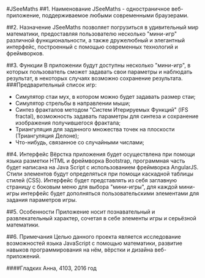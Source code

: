 #JSeeMaths
##1. Наименование
JSeeMaths - одностраничное веб-приложение, поддерживаемое любыми современными браузерами.

##2. Назначение
JSeeMaths позволяет погрузиться в удивительный мир математики, предоставляя пользователю несколько "мини-игр" различной функциональности, а также дружелюбный и элегантный интерфейс, построенный с помощью современных технологий и фреймворков.

##3. Функции
В приложении будут доступны несколько "мини-игр", в которых пользователь сможет задавать свои параметры и наблюдать результат, в некоторых случаях возможно сохранение результата.
###Предварительный список игр:
- Симулятор стаи мух, в котором можно будет задавать размер стаи;
- Симулятор стрельбы в направлении мыши;
- Синтез фракталов методом "Систем Итерируемых Функций" (IFS fractal), возможность задавать параметры для синтеза и сохранение изображения получившегося фрактала;
- Триангуляция для заданного множества точек на плоскости (Триангуляция Делоне);
- Что-нибудь, связанное со случайными числами;

##4. Интерфейс
Вёрстка приложения будет осуществлена при помощи языка разметки HTML и фреймворка Bootstrap, программная часть будет написана на Java Script с использованием фреймворка AngularJS. Стили элементов будут определяться при помощи каскадной таблицы стилей (CSS). 
Интерфейс будет представлять из себя заглавную страницу с боковым меню для выбора "мини-игры", для каждой мини-игры интерфейс будет дополняться пользовательскими элементами для задания параметров игры. 

##5. Особенности
Приложение носит познавательный и развлекательный характер, сочетая в себе элементы игры и серьёзной математики. 

##6. Примечания
Целью данного проекта является исследование возможностей языка JavaScript с помощью математики, развитие навыков программирования на нём, вёрстки и дизайна веб-приложений. 

####Гладких Анна, 4103, 2016 год
